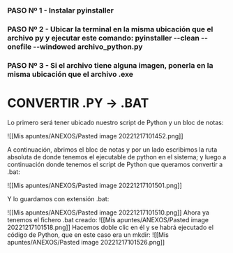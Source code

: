 ### **PASO Nº 1 - Instalar pyinstaller**

### PASO Nº 2 - Ubicar la terminal en la misma ubicación que el archivo py y ejecutar este comando: pyinstaller --clean --onefile --windowed archivo_python.py

### PASO Nº 3 - Si el archivo tiene alguna imagen, ponerla en la misma ubicación que el archivo .exe

# CONVERTIR .PY → .BAT

Lo primero será tener ubicado nuestro script de Python y un bloc de notas:

![[Mis apuntes/ANEXOS/Pasted image 20221217101452.png]]

A continuación, abrimos el bloc de notas y por un lado escribimos la ruta absoluta de donde tenemos el ejecutable de python en el sistema; y luego a continuación donde tenemos el script de Python que queramos convertir a .bat:

![[Mis apuntes/ANEXOS/Pasted image 20221217101501.png]]

Y lo guardamos con extensión .bat:

![[Mis apuntes/ANEXOS/Pasted image 20221217101510.png]]
Ahora ya tenemos el fichero .bat creado:
![[Mis apuntes/ANEXOS/Pasted image 20221217101518.png]]
Hacemos doble clic en él y se habrá ejecutado el código de Python, que en este caso era un mkdir:
![[Mis apuntes/ANEXOS/Pasted image 20221217101526.png]]

